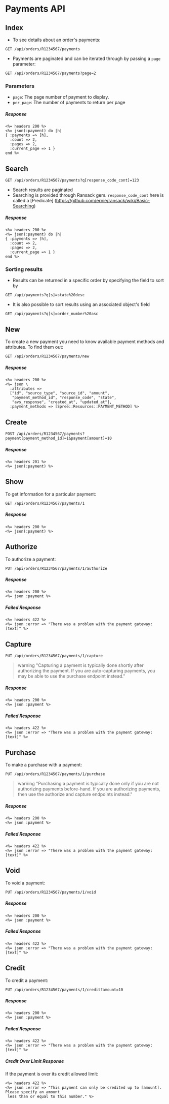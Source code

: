 # Payments API

## Index
* To see details about an order's payments:
```
GET /api/orders/R1234567/payments
```
* Payments are paginated and can be iterated through by passing a `page` parameter:
```
GET /api/orders/R1234567/payments?page=2
```

### Parameters
* `page`: The page number of payment to display.
* `per_page`: The number of payments to return per page

##### Response
```
<%= headers 200 %>
<%= json(:payment) do |h|
{ :payments => [h],
  :count => 2,
  :pages => 2,
  :current_page => 1 }
end %>
```

## Search
```
GET /api/orders/R1234567/payments?q[response_code_cont]=123
```
* Search results are paginated
* Searching is provided through Ransack gem. `response_code_cont` here is called a [Predicate]
(https://github.com/ernie/ransack/wiki/Basic-Searching)

##### Response
```
<%= headers 200 %>
<%= json(:payment) do |h|
{ :payments => [h],
  :count => 2,
  :pages => 2,
  :current_page => 1 }
end %>
```

### Sorting results
* Results can be returned in a specific order by specifying the field to sort by
```
GET /api/payments?q[s]=state%20desc
```
* It is also possible to sort results using an associated object's field
```
GET /api/payments?q[s]=order_number%20asc
```

## New
To create a new payment you need to know available payment methods and attributes. To find them out:
```
GET /api/orders/R1234567/payments/new
```

##### Response
```
<%= headers 200 %>
<%= json \
  :attributes =>
  ["id", "source_type", "source_id", "amount",
   "payment_method_id", "response_code", "state",
   "avs_response", "created_at", "updated_at"],
  :payment_methods => [Spree::Resources::PAYMENT_METHOD] %>
```
## Create
```
POST /api/orders/R1234567/payments?payment[payment_method_id]=1&payment[amount]=10
```

##### Response
```
<%= headers 201 %>
<%= json(:payment) %>
```

## Show
To get information for a particular payment:
```
GET /api/orders/R1234567/payments/1
```

##### Response
```
<%= headers 200 %>
<%= json(:payment) %>
```

## Authorize
To authorize a payment:
```
PUT /api/orders/R1234567/payments/1/authorize
```

##### Response
```
<%= headers 200 %>
<%= json :payment %>
```

##### Failed Response
```
<%= headers 422 %>
<%= json :error => "There was a problem with the payment gateway: [text]" %>
```

## Capture
```
PUT /api/orders/R1234567/payments/1/capture
```
> warning "Capturing a payment is typically done shortly after authorizing the payment. If you
  are auto-capturing payments, you may be able to use the purchase endpoint instead."

##### Response
```
<%= headers 200 %>
<%= json :payment %>
```

##### Failed Response
```
<%= headers 422 %>
<%= json :error => "There was a problem with the payment gateway: [text]" %>
```

## Purchase
To make a purchase with a payment:
```
PUT /api/orders/R1234567/payments/1/purchase
```
> warning "Purchasing a payment is typically done only if you are not authorizing payments
 before-hand. If you are authorizing payments, then use the authorize and capture endpoints instead."


##### Response
```
<%= headers 200 %>
<%= json :payment %>
```

##### Failed Response
```
<%= headers 422 %>
<%= json :error => "There was a problem with the payment gateway: [text]" %>
```

## Void
To void a payment:
```
PUT /api/orders/R1234567/payments/1/void
```

##### Response
```
<%= headers 200 %>
<%= json :payment %>
```

##### Failed Response
```
<%= headers 422 %>
<%= json :error => "There was a problem with the payment gateway: [text]" %>
```

## Credit
To credit a payment:
```
PUT /api/orders/R1234567/payments/1/credit?amount=10
```

##### Response
```
<%= headers 200 %>
<%= json :payment %>
```

##### Failed Response
```
<%= headers 422 %>
<%= json :error => "There was a problem with the payment gateway: [text]" %>
```

##### Credit Over Limit Response
If the payment is over its credit allowed limit:
```
<%= headers 422 %>
<%= json :error => "This payment can only be credited up to [amount]. Please specify an amount
 less than or equal to this number." %>
 ```

